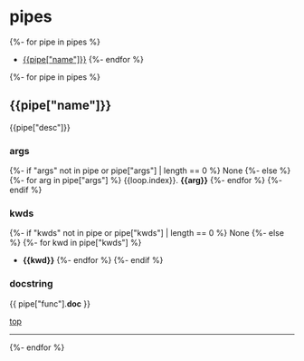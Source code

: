 
pipes
=====

{%- for pipe in pipes %}
- [{{pipe["name"]}}](#{{pipe["name"]}})
{%- endfor %}

{%- for pipe in pipes %}

{{pipe["name"]}}
----
{{pipe["desc"]}}

### args
{%- if "args" not in pipe or pipe["args"] | length == 0 %}
None
{%- else %}
{%- for arg in pipe["args"] %}
{{loop.index}}. **{{arg}}**
{%- endfor %}
{%- endif %}

### kwds
{%- if "kwds" not in pipe or pipe["kwds"] | length == 0 %}
None
{%- else %}
{%- for kwd in pipe["kwds"] %}
- **{{kwd}}**
{%- endfor %}
{%- endif %}

### docstring
{{ pipe["func"].__doc__ }}

[top](#pipes)

---------------------

{%- endfor %}
